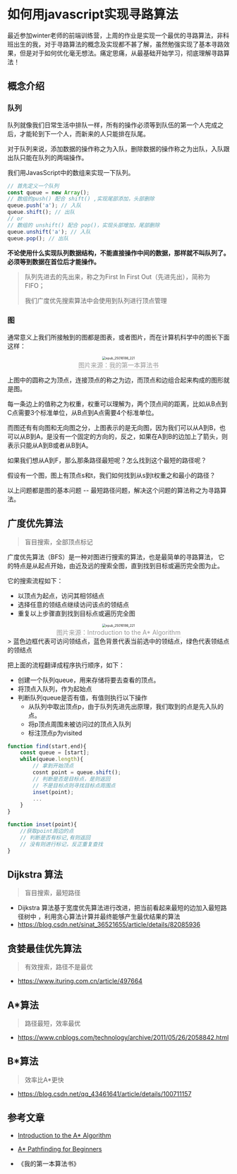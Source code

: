 # 如何用javascript实现寻路算法
最近参加winter老师的前端训练营，上周的作业是实现一个最优的寻路算法，非科班出生的我，对于寻路算法的概念及实现都不甚了解，虽然勉强实现了基本寻路效果，但是对于如何优化毫无想法。痛定思痛，从最基础开始学习，彻底理解寻路算法！

## 概念介绍

### 队列

队列就像我们日常生活中排队一样，所有的操作必须等到队伍的第一个人完成之后，才能轮到下一个人，而新来的人只能排在队尾。

对于队列来说，添加数据的操作称之为入队，删除数据的操作称之为出队，入队跟出队只能在队列的两端操作。

我们用JavasScript中的数组来实现一下队列。

```javascript
// 首先定义一个队列
const queue = new Array();
// 数组的push() 配合 shift() ,实现尾部添加，头部删除
queue.push('a'); // 入队
queue.shift(); // 出队
// or
// 数组的 unshift() 配合 pop()，实现头部增加，尾部删除
queue.unshift('a'); // 入队
queue.pop(); // 出队
```

**不论使用什么实现队列数据结构，不能直接操作中间的数据，那样就不叫队列了。必须等到数据在首位后才能操作。**

> 队列先进去的先出来，称之为First In First Out（先进先出），简称为 FIFO；
>
> 我们广度优先搜索算法中会使用到队列进行顶点管理

### 图

通常意义上我们所接触到的图都是图表，或者图片，而在计算机科学中的图长下面这样：

<center>   
	<img src="D:\my_space\Frontend-07-Template\Week02\media\epub_25016186_221.jpg" alt="epub_25016186_221" title="图片来源：我的第一本算法书" style="zoom:50%;" /> 
    <br>
    <span style="color:orange; border-bottom: 1px solid #d9d9d9;color: #999;padding: 2px;">图片来源：我的第一本算法书</span>
</center>



上图中的圆称之为顶点，连接顶点的称之为边，而顶点和边组合起来构成的图形就是图。

每一条边上的值称之为权重，权重可以理解为，两个顶点间的距离，比如从B点到C点需要3个标准单位，从B点到A点需要4个标准单位。

而图还有有向图和无向图之分，上图表示的是无向图，因为我们可以从A到B，也可以从B到A，是没有一个固定的方向的，反之，如果在A到B的边加上了箭头，则表示只能从A到B或者从B到A。

如果我们想从A到F，那么那条路径最短呢？怎么找到这个最短的路径呢？

假设有一个图，图上有顶点s和t，我们如何找到从s到t权重之和最小的路径？ 

以上问题都是图的基本问题 -- 最短路径问题，解决这个问题的算法称之为寻路算法。

## 广度优先算法

> 盲目搜索，全部顶点标记

广度优先算法（BFS）是一种对图进行搜索的算法，也是最简单的寻路算法， 它的特点是从起点开始，由近及远的搜索全图，直到找到目标或遍历完全图为止。

它的搜索流程如下：

* 以顶点为起点，访问其相邻结点
* 选择任意的领结点继续访问该点的领结点
* 重复以上步骤直到找到目标点或遍历完全图

<center>   
	<img src="D:\my_space\Frontend-07-Template\Week02\media\8010FF73-160A-4134-81FB-39EC42F11A48.png" alt="epub_25016186_221" title="图片来源：Introduction to the A* Algorithm" style="zoom:50%;" /> 
    <br>
    <span style="color:orange; border-bottom: 1px solid #d9d9d9;color: #999;padding: 2px;">图片来源：Introduction to the A* Algorithm</span>
</center>
> 蓝色边框代表可访问领结点，蓝色背景代表当前选中的领结点，绿色代表领结点的领结点

把上面的流程翻译成程序执行顺序，如下：

* 创建一个队列queue，用来存储将要去查看的顶点。
* 将顶点入队列，作为起始点
* 判断队列queue是否有值，有值则执行以下操作
  * 从队列中取出顶点p，由于队列先进先出原理，我们取到的点是先入队的点。
  * 将p顶点周围未被访问过的顶点入队列
  * 标注顶点p为visited



```javascript
function find(start,end){
    const queue = [start];
    while(queue.length){
    	// 拿到开始顶点
        cosnt point = queue.shift();
        // 判断是否是目标点，是则返回
        // 不是目标点则寻找目标点周围点
        inset(point);
        ...
    }
}

function inset(point){
    //获取point周边的点
   	// 判断是否有标记,有则返回
    // 没有则进行标记，反正重复查找
}
```

## Dijkstra 算法
> 盲目搜索，最短路径
* Dijkstra 算法基于宽度优先算法进行改进，把当前看起来最短的边加入最短路径树中 ，利用贪心算法计算并最终能够产生最优结果的算法
* https://blog.csdn.net/sinat_36521655/article/details/82085936

## 贪婪最佳优先算法
> 有效搜索，路径不是最优
* https://www.ituring.com.cn/article/497664

## A*算法
> 路径最短，效率最优
* https://www.cnblogs.com/technology/archive/2011/05/26/2058842.html

## B*算法
> 效率比A*更快
* https://blog.csdn.net/qq_43461641/article/details/100711157

## 参考文章
* [Introduction to the A* Algorithm](https://www.redblobgames.com/pathfinding/a-star/introduction.html) 
* [A* Pathfinding for Beginners](https://www.gamedev.net/tutorials/_/technical/artificial-intelligence/a-pathfinding-for-beginners-r2003/)

* 《我的第一本算法书》